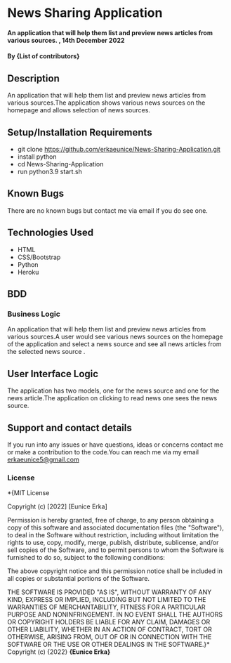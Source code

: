 # News Sharing Application
#### An application that will help them list and preview news articles from various sources. , 14th December 2022
#### By **{List of contributors}**
## Description
 An application that will help them list and preview news articles from various sources.The application shows various news sources on the homepage and allows selection of news sources.
## Setup/Installation Requirements
* git clone https://github.com/erkaeunice/News-Sharing-Application.git
* install python
* cd News-Sharing-Application
* run python3.9 start.sh
## Known Bugs
There are no known bugs but contact me via email if you do see one.
## Technologies Used
* HTML 
* CSS/Bootstrap
* Python 
* Heroku
## BDD
### Business Logic
An application that will help them list and preview news articles from various sources.A user would see various news sources on the homepage of the application and select a news source and see all news articles from the selected news source .
## User Interface Logic
The application has  two models, one for the news source and one for the news article.The application on clicking to read news one sees the news source.
## Support and contact details
If you run into any issues or have questions, ideas or concerns contact me or make a contribution to the code.You can reach me via my email erkaeunice5@gmail.com
### License
*{MIT License

Copyright (c) [2022] [Eunice Erka]

Permission is hereby granted, free of charge, to any person obtaining a copy
of this software and associated documentation files (the "Software"), to deal
in the Software without restriction, including without limitation the rights
to use, copy, modify, merge, publish, distribute, sublicense, and/or sell
copies of the Software, and to permit persons to whom the Software is
furnished to do so, subject to the following conditions:

The above copyright notice and this permission notice shall be included in all
copies or substantial portions of the Software.

THE SOFTWARE IS PROVIDED "AS IS", WITHOUT WARRANTY OF ANY KIND, EXPRESS OR
IMPLIED, INCLUDING BUT NOT LIMITED TO THE WARRANTIES OF MERCHANTABILITY,
FITNESS FOR A PARTICULAR PURPOSE AND NONINFRINGEMENT. IN NO EVENT SHALL THE
AUTHORS OR COPYRIGHT HOLDERS BE LIABLE FOR ANY CLAIM, DAMAGES OR OTHER
LIABILITY, WHETHER IN AN ACTION OF CONTRACT, TORT OR OTHERWISE, ARISING FROM,
OUT OF OR IN CONNECTION WITH THE SOFTWARE OR THE USE OR OTHER DEALINGS IN THE
SOFTWARE.}*
Copyright (c) {2022} **{Eunice Erka}**